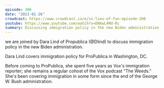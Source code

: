 ```yaml
---
episode: 306
date: "2021-01-26"
crowdcast: https://www.crowdcast.io/e/in-lieu-of-fun-episode-200
youtube: https://www.youtube.com/watch?v=DNXwL4Md-Rc
summary: Discussing immigration policy in the new Biden administration
---
```

we are joined by Dara Lind of Propublica (@Dlind) to discuss immigration policy
in the new Biden administration.

Dara Lind covers immigration policy for ProPublica in Washington, DC.

Before coming to ProPublica, she spent five years as Vox's immigration
reporter; she remains a regular cohost of the Vox podcast "The Weeds." She's
been covering immigration in some form since the end of the George W. Bush
administration.
